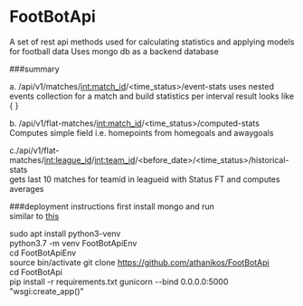 # FootBotApi
A set of rest api methods used for calculating statistics and applying models for football data 
Uses mongo db as a backend database 


###summary 

a. /api/v1/matches/<int:match_id>/<time_status>/event-stats 
uses nested events collection for a match and build statistics per interval 
result looks  like  { }  

b. /api/v1/flat-matches/<int:match_id>/<time_status>/computed-stats
Computes simple field i.e. homepoints from homegoals and awaygoals

c./api/v1/flat-matches/<int:league_id>/<int:team_id>/<before_date>/<time_status>/historical-stats   
gets last 10 matches for teamid in leagueid with Status FT and computes averages 

    
###deployment instructions 
first install mongo and run   
similar to [this](https://www.digitalocean.com/community/tutorials/how-to-serve-flask-applications-with-gunicorn-and-nginx-on-ubuntu-18-04) 

sudo apt install python3-venv   
python3.7 -m venv FootBotApiEnv  
cd FootBotApiEnv    
source bin/activate 
git clone https://github.com/athanikos/FootBotApi   
cd FootBotApi   
pip install -r requirements.txt 
gunicorn --bind 0.0.0.0:5000 "wsgi:create_app()"    
